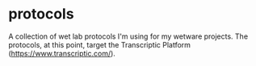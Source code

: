# protocols
A collection of wet lab protocols I'm using for my wetware projects.  The protocols, at this point, target the Transcriptic Platform (https://www.transcriptic.com/).
